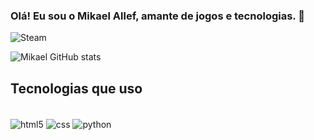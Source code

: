 ### Olá! Eu sou o Mikael Allef, amante de jogos e tecnologias. 🌌
![Steam](https://img.shields.io/badge/Steam-000000?style=for-the-badge&logo=steam&logoColor=white)


![Mikael GitHub stats](https://github-readme-stats.vercel.app/api?username=mikaelallef&show_icons=true&theme=dark)

## Tecnologias que uso
<div style="Display: inline_block"><br/>
  <img align="center" alt="html5" src="https://img.shields.io/badge/HTML5-E34F26?style=for-the-badge&logo=html5&logoColor=white"/>
  <img align="center" alt="css" src="https://img.shields.io/badge/CSS-239120?&style=for-the-badge&logo=css3&logoColor=white"/>
  <img align="center" alt="python" src="https://img.shields.io/badge/Python-14354C?style=for-the-badge&logo=python&logoColor=white"/>
  
  </div>
